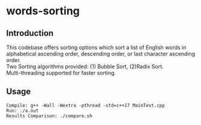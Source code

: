 # words-sorting

## Introduction

This codebase offers sorting options which sort a list of English words in alphabetical ascending order, descending order, or last character ascending order.\
Two Sorting algorithms provided: (1) Bubble Sort, (2)Radix Sort.\
Multi-threading supported for faster sorting. 

## Usage
```
Compile: g++ -Wall -Wextra -pthread -std=c++17 MainTest.cpp
Run: ./a.out
Results Comparison: ./compare.sh

